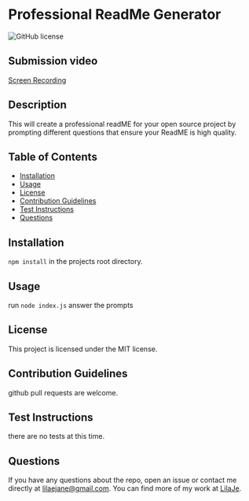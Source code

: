 # Professional ReadMe Generator

![GitHub license](https://img.shields.io/badge/license-MIT-blue.svg)

## Submission video

[Screen Recording](https://drive.google.com/file/d/1b6C3LxNanQqfyAwVs3Y3tRseN2pJcQuE/view?usp=sharing)

## Description

This will create a professional readME for your open source project by prompting different questions that ensure your ReadME is high quality.

## Table of Contents

- [Installation](#installation)
- [Usage](#usage)
- [License](#license)
- [Contribution Guidelines](#contribution-guidelines)
- [Test Instructions](#test-instructions)
- [Questions](#questions)

## Installation

`npm install` in the projects root directory.

## Usage

run `node index.js` answer the prompts

## License

This project is licensed under the MIT license.

## Contribution Guidelines

github pull requests are welcome.

## Test Instructions

there are no tests at this time.

## Questions

If you have any questions about the repo, open an issue or contact me directly at lilaejane@gmail.com. You can find more of my work at [LilaJe](github.com/LilaJe/).
